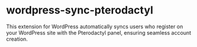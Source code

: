 # wordpress-sync-pterodactyl
 This extension for WordPress automatically syncs users who register on your WordPress site with the Pterodactyl panel, ensuring seamless account creation.
